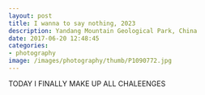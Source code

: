 ```yaml
---
layout: post
title: I wanna to say nothing, 2023
description: Yandang Mountain Geological Park, China
date: 2017-06-20 12:48:45
categories:
- photography
image: /images/photography/thumb/P1090772.jpg
---
```


TODAY I FINALLY MAKE UP ALL CHALEENGES
